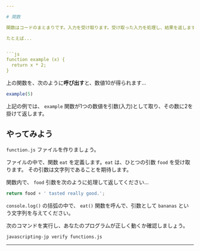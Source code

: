 ```yaml
---

# 関数

関数はコードのまとまりです。入力を受け取ります。受け取った入力を処理し、結果を返します。

たとえば...


```js
function example (x) {
  return x * 2;
}
```

上の関数を、次のように**呼び出す**と、数値10が得られます...

```js
example(5)
```

上記の例では、 `example` 関数が1つの数値を引数(入力)として取り、その数に2を掛けて返します。

## やってみよう


`function.js` ファイルを作りましょう。


ファイルの中で、関数 `eat` を定義します。`eat` は、ひとつの引数 `food` を受け取ります。
その引数は文字列であることを期待します。

関数内で、 `food` 引数を次のように処理して返してください...

```js
return food + ' tasted really good.';
```

`console.log()` の括弧の中で、 `eat()` 関数を呼んで、引数として `bananas` という文字列を与えてください。

次のコマンドを実行し、あなたのプログラムが正しく動くか確認しましょう。

`javascripting-jp verify functions.js`

---
```

